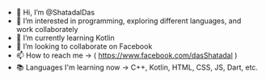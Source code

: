 - 👋 Hi, I’m @ShatadalDas
- 👀 I’m interested in programming, exploring different languages, and work collaborately
- 🌱 I’m currently learning Kotlin
- 💞️ I’m looking to collaborate on Facebook
- 📫 How to reach me -> ( https://www.facebook.com/dasShatadal )
- 📚 Languages I'm learning now -> C++, Kotlin, HTML, CSS, JS, Dart, etc.

<!---
ShatadalDas/ShatadalDas is a ✨ special ✨ repository because its `README.md` (this file) appears on your GitHub profile.
You can click the Preview link to take a look at your changes.
--->
